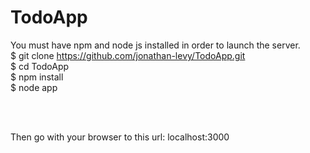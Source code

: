 # TodoApp

You must have npm and node js installed in order to launch the server.
<br />
$ git clone https://github.com/jonathan-levy/TodoApp.git <br />
$ cd TodoApp <br />
$ npm install <br />
$ node app

<br />
<br />

Then go with your browser to this url: localhost:3000

